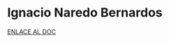 # Ignacio Naredo Bernardos

[ENLACE AL DOC](../../../static/PDFs/Commitment/Ignacio%20Naredo%20Bernardos.pdf)
